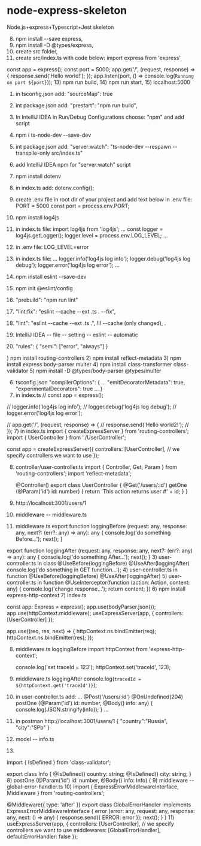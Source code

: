 # node-express-skeleton
Node.js+express+Typescript+Jest skeleton


8) npm install --save express,
9) npm install -D @types/express,
10) create src folder,
11) create src/index.ts with code below:
    import express from 'express'

const app = express();
const port = 5000;
app.get('/', (request, response) => {
response.send('Hello world!');
});
app.listen(port, () => console.log(`Running on port ${port}`));
13) npm run build,
14) npm run start,
15) localhost:5000


1) in tsconfig.json add: "sourceMap": true
2) int package.json add: "prestart": "npm run build",
3) In IntelliJ IDEA in Run/Debug Configurations choose: "npm" and add script
4) npm i ts-node-dev --save-dev
5) int package.json add: "server:watch": "ts-node-dev --respawn --transpile-only src/index.ts"
6) add IntelliJ IDEA npm for "server:watch" script
7) npm install dotenv
8) in index.ts add: dotenv.config();
9) create .env file in root dir of your project and add text below in .env file:
   PORT = 5000
   const port = process.env.PORT;


1) npm install log4js
2) in index.ts file:
   import log4js from 'log4js';
   ...
   const logger = log4js.getLogger();
   logger.level = process.env.LOG_LEVEL;
   ...
4) in .env file: LOG_LEVEL=error
5) in index.ts file:
   ...
   logger.info('log4js log info');
   logger.debug('log4js log debug');
   logger.error('log4js log error');
   ...
6) npm install eslint --save-dev
7)  npm init @eslint/config
8) "prebuild": "npm run lint"
9) "lint:fix": "eslint --cache --ext .ts . --fix",
10) "lint": "eslint --cache --ext .ts .",
    !!! --cache (only changed), .
11) IntelliJ IDEA -- file -- setting -- eslint -- automatic
12) "rules": {
    "semi": ["error", "always"]
    }


) npm install routing-controllers
2) npm install reflect-metadata
3) npm install express body-parser multer
4) npm install class-transformer class-validator
5) npm install -D @types/body-parser @types/multer

6) tsconfig.json
   "compilerOptions": {
   ...
   "emitDecoratorMetadata": true,
   "experimentalDecorators": true
   ...
   }
7) in index.ts
   // const app = express();

// logger.info('log4js log info');
// logger.debug('log4js log debug');
// logger.error('log4js log error');

// app.get('/', (request, response) => {
//   response.send('Hello world2!');
// });
7) in index.ts
   import { createExpressServer } from 'routing-controllers';
   import { UserController } from './UserController';

   const app = createExpressServer({
   controllers: [UserController], // we specify controllers we want to use
   });

8) controller/user-controller.ts
   import { Controller, Get, Param } from 'routing-controllers';
   import 'reflect-metadata';

   @Controller()
   export class UserController {
   @Get('/users/:id')
   getOne (@Param('id') id: number) {
   return 'This action returns user #' + id;
   }
   }
9) http://localhost:3001/users/1


1) middleware -- middleware.ts
2) middleware.ts
   export function loggingBefore (request: any, response: any, next?: (err?: any) => any): any {
   console.log('do something Before...');
   next();
   }

export function loggingAfter (request: any, response: any, next?: (err?: any) => any): any {
console.log('do something After...');
next();
}
3) user-controller.ts in class
   @UseBefore(loggingBefore)
   @UseAfter(loggingAfter)
   console.log('do something in GET function...');
4) user-controller.ts in function
   @UseBefore(loggingBefore)
   @UseAfter(loggingAfter)
5) user-controller.ts in function
   @UseInterceptor(function (action: Action, content: any) {
   console.log('change response...');
   return content;
   })
6) npm install express-http-context
7) index.ts

const app: Express = express();
app.use(bodyParser.json());
app.use(httpContext.middleware);
useExpressServer(app, {
controllers: [UserController]
});

app.use((req, res, next) => {
httpContext.ns.bindEmitter(req);
httpContext.ns.bindEmitter(res);
});

8) middleware.ts loggingBefore
   import httpContext from 'express-http-context';

   console.log('set traceId = 123');
   httpContext.set('traceId', 123);
9) middleware.ts loggingAfter
   console.log(`tracedId = ${httpContext.get('traceId')}`);


1) in user-controller.ts add:
   ...
   @Post('/users/:id')
   @OnUndefined(204)
   postOne (@Param('id') id: number, @Body() info: any) {
   console.log(JSON.stringify(info));
   }
   ...
2) in postman
   http://localhost:3001/users/1
   {
   "country":"Russia",
   "city":"SPb"
   }
3) model -- info.ts
4)
import { IsDefined } from 'class-validator';

export class Info {
@IsDefined()
country: string;
@IsDefined()
city: string;
}
8) postOne (@Param('id') id: number, @Body() info: Info) {
9) middleware -- global-error-handler.ts
10)
import { ExpressErrorMiddlewareInterface, Middleware } from 'routing-controllers';

@Middleware({ type: 'after' })
export class GlobalErrorHandler implements ExpressErrorMiddlewareInterface {
error (error: any, request: any, response: any, next: () => any) {
response.send({ ERROR: error });
next();
}
}
11)
useExpressServer(app, {
controllers: [UserController], // we specify controllers we want to use
middlewares: [GlobalErrorHandler],
defaultErrorHandler: false
});
